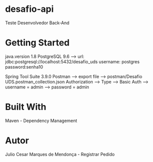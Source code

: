 # desafio-api

  Teste Desenvolvedor Back-And

# Getting Started

  java.version 1.8
  PostgreSQL 9.6 --> url: jdbc:postgresql://localhost:5432/desafio_uds
                     username: postgres
                     password:senha10 
  
  Spring Tool Suite 3.9.0
  Postman --> export file --> postman/Desafio UDS.postman_collection.json
              Authorization --> Type --> Basic Auth --> username = admin --> password = admin
# Built With

  Maven - Dependency Management
  
# Autor

  Julio Cesar Marques de Mendonça - Registrar Pedido
